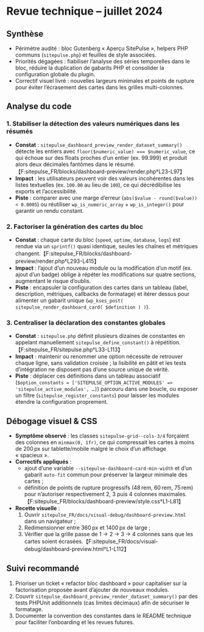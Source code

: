 # Revue technique – juillet 2024

## Synthèse

- Périmètre audité : bloc Gutenberg « Aperçu SitePulse », helpers PHP communs (`sitepulse.php`) et feuilles de style associées.
- Priorités dégagées : fiabiliser l’analyse des séries temporelles dans le bloc, réduire la duplication de gabarits PHP et consolider la configuration globale du plugin.
- Correctif visuel livré : nouvelles largeurs minimales et points de rupture pour éviter l’écrasement des cartes dans les grilles multi-colonnes.

## Analyse du code

### 1. Stabiliser la détection des valeurs numériques dans les résumés

- **Constat** : `sitepulse_dashboard_preview_render_dataset_summary()` détecte les entiers avec `floor($numeric_value) === $numeric_value`, ce qui échoue sur des floats proches d’un entier (ex. 99.999) et produit alors deux décimales fantômes dans le résumé.【F:sitepulse_FR/blocks/dashboard-preview/render.php†L23-L97】
- **Impact** : les utilisateurs peuvent voir des valeurs incohérentes dans les listes textuelles (ex. `100.00` au lieu de `100`), ce qui décrédibilise les exports et l’accessibilité.
- **Piste** : comparer avec une marge d’erreur (`abs($value - round($value)) < 0.0005`) ou réutiliser `wp_is_numeric_array` + `wp_is_integer()` pour garantir un rendu constant.

### 2. Factoriser la génération des cartes du bloc

- **Constat** : chaque carte du bloc (`speed`, `uptime`, `database`, `logs`) est rendue via un `sprintf()` quasi identique, seules les chaînes et métriques changent.【F:sitepulse_FR/blocks/dashboard-preview/render.php†L293-L415】
- **Impact** : l’ajout d’un nouveau module ou la modification d’un motif (ex. ajout d’un badge) oblige à répéter les modifications sur quatre sections, augmentant le risque d’oublis.
- **Piste** : encapsuler la configuration des cartes dans un tableau (label, description, métriques, callbacks de formatage) et itérer dessus pour alimenter un gabarit unique (`wp_kses_post( sitepulse_render_dashboard_card( $definition ) )`).

### 3. Centraliser la déclaration des constantes globales

- **Constat** : `sitepulse.php` définit plusieurs dizaines de constantes en appelant manuellement `sitepulse_define_constant()` à répétition.【F:sitepulse_FR/sitepulse.php†L33-L113】
- **Impact** : maintenir ou renommer une option nécessite de retrouver chaque ligne, sans validation croisée ; la lisibilité en pâtit et les tests d’intégration ne disposent pas d’une source unique de vérité.
- **Piste** : déplacer ces définitions dans un tableau associatif (`$option_constants = ['SITEPULSE_OPTION_ACTIVE_MODULES' => 'sitepulse_active_modules', …]`) parcouru dans une boucle, ou exposer un filtre (`sitepulse_register_constants`) pour laisser les modules étendre la configuration proprement.

## Débogage visuel & CSS

- **Symptôme observé** : les classes `sitepulse-grid--cols-3/4` forçaient des colonnes en `minmax(0, 1fr)`, ce qui compressait les cartes à moins de 200 px sur tablette/mobile malgré le choix d’un affichage « spacieux ».
- **Correctifs appliqués** :
  - ajout d’une variable `--sitepulse-dashboard-card-min-width` et d’un gabarit `auto-fit` commun pour préserver la largeur minimale des cartes ;
  - définition de points de rupture progressifs (48 rem, 60 rem, 75 rem) pour n’autoriser respectivement 2, 3 puis 4 colonnes maximales.【F:sitepulse_FR/blocks/dashboard-preview/style.css†L1-L81】
- **Recette visuelle** :
  1. Ouvrir `sitepulse_FR/docs/visual-debug/dashboard-preview.html` dans un navigateur ;
  2. Redimensionner entre 360 px et 1400 px de large ;
  3. Vérifier que la grille passe de 1 → 2 → 3 → 4 colonnes sans que les cartes soient écrasées.【F:sitepulse_FR/docs/visual-debug/dashboard-preview.html†L1-L112】

## Suivi recommandé

1. Prioriser un ticket « refactor bloc dashboard » pour capitaliser sur la factorisation proposée avant d’ajouter de nouveaux modules.
2. Couvrir `sitepulse_dashboard_preview_render_dataset_summary()` par des tests PHPUnit additionnels (cas limites décimaux) afin de sécuriser le formatage.
3. Documenter la convention des constantes dans le README technique pour faciliter l’onboarding et les revues futures.
